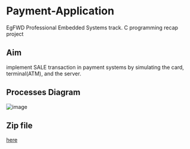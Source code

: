 # Payment-Application
EgFWD Professional Embedded Systems track. C programming recap project
## Aim
implement SALE transaction in payment systems by simulating the card, terminal(ATM), and the server.
## Processes Diagram
![image](https://user-images.githubusercontent.com/104006521/185151880-c1394ec7-ef33-4138-a333-318fca035450.png)
## Zip file 
[here]([https://drive.google.com/file/d/1vA1H9rEmMYeHB8hhwFlhDIx1NEIVgsZy/view?usp=sharing])
